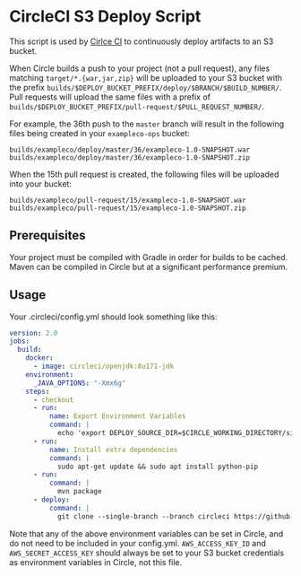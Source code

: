 # CircleCI S3 Deploy Script

This script is used by [Cirlce CI](https://circleci.com/) to continuously deploy artifacts to an S3 bucket.

When Circle builds a push to your project (not a pull request), any files matching `target/*.{war,jar,zip}` will be uploaded to your S3 bucket with the prefix `builds/$DEPLOY_BUCKET_PREFIX/deploy/$BRANCH/$BUILD_NUMBER/`. Pull requests will upload the same files with a prefix of `builds/$DEPLOY_BUCKET_PREFIX/pull-request/$PULL_REQUEST_NUMBER/`.

For example, the 36th push to the `master` branch will result in the following files being created in your `exampleco-ops` bucket:

```
builds/exampleco/deploy/master/36/exampleco-1.0-SNAPSHOT.war
builds/exampleco/deploy/master/36/exampleco-1.0-SNAPSHOT.zip
```

When the 15th pull request is created, the following files will be uploaded into your bucket:
```
builds/exampleco/pull-request/15/exampleco-1.0-SNAPSHOT.war
builds/exampleco/pull-request/15/exampleco-1.0-SNAPSHOT.zip
```

## Prerequisites

Your project must be compiled with Gradle in order for builds to be cached. Maven can be compiled 
in Circle but at a significant performance premium.

## Usage

Your .circleci/config.yml should look something like this:

```yaml
version: 2.0
jobs:
  build:
    docker:
      - image: circleci/openjdk:8u171-jdk
    environment:
      _JAVA_OPTIONS: "-Xmx6g"
    steps:
      - checkout
      - run:
          name: Export Environment Variables
          command: |
            echo 'export DEPLOY_SOURCE_DIR=$CIRCLE_WORKING_DIRECTORY/site/target' >> $BASH_ENV
      - run:
          name: Install extra dependencies
          command: |
            sudo apt-get update && sudo apt install python-pip
      - run:
          command: |
            mvn package
      - deploy:
          command: |
            git clone --single-branch --branch circleci https://github.com/perfectsense/circle-s3-deploy.git && ./circle-s3-deploy/deploy.sh
```

Note that any of the above environment variables can be set in Circle, and do not need to be included in your config.yml. `AWS_ACCESS_KEY_ID` and `AWS_SECRET_ACCESS_KEY` should always be set to your S3 bucket credentials as environment variables in Circle, not this file.


